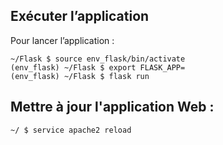 
## Exécuter l’application

Pour lancer l’application :  
```shell
~/Flask $ source env_flask/bin/activate
(env_flask) ~/Flask $ export FLASK_APP=
(env_flask) ~/Flask $ flask run
```

## Mettre à jour l'application Web :
```shell
~/ $ service apache2 reload
```